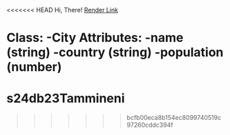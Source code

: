 <<<<<<< HEAD
Hi, There!
[Render Link](https://s24wb23tammineni.onrender.com)


Class:
-City
Attributes:
-name (string)
-country (string)
-population (number)
=======
# s24db23Tammineni
>>>>>>> bcfb00eca8b154ec8099740519c97260cddc394f
